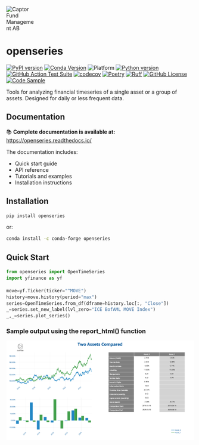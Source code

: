<a href="https://captor.se/"><img src="https://sales.captor.se/captor_logo_sv_1600_icketransparent.png" alt="Captor Fund Management AB" width="81" height="100" align="left" float="right"/></a><br/>

<br><br>

# openseries

[![PyPI version](https://img.shields.io/pypi/v/openseries.svg)](https://pypi.org/project/openseries/)
[![Conda Version](https://img.shields.io/conda/vn/conda-forge/openseries.svg)](https://anaconda.org/conda-forge/openseries)
![Platform](https://img.shields.io/badge/platforms-Windows%20%7C%20macOS%20%7C%20Linux-blue)
[![Python version](https://img.shields.io/pypi/pyversions/openseries.svg)](https://www.python.org/)
[![GitHub Action Test Suite](https://github.com/CaptorAB/openseries/actions/workflows/test.yml/badge.svg)](https://github.com/CaptorAB/openseries/actions/workflows/test.yml)
[![codecov](https://img.shields.io/codecov/c/gh/CaptorAB/openseries?logo=codecov)](https://codecov.io/gh/CaptorAB/openseries/branch/master)
[![Poetry](https://img.shields.io/endpoint?url=https://python-poetry.org/badge/v0.json)](https://python-poetry.org/)
[![Ruff](https://img.shields.io/endpoint?url=https://raw.githubusercontent.com/astral-sh/ruff/main/assets/badge/v2.json)](https://beta.ruff.rs/docs/)
[![GitHub License](https://img.shields.io/github/license/CaptorAB/openseries)](https://github.com/CaptorAB/openseries/blob/master/LICENSE.md)
[![Code Sample](https://img.shields.io/badge/-Code%20Sample-blue)](https://nbviewer.org/github/karrmagadgeteer2/NoteBook/blob/master/openseriesnotebook.ipynb)

Tools for analyzing financial timeseries of a single asset or a group of assets. Designed for daily or less frequent data.

## Documentation

📚 **Complete documentation is available at:** https://openseries.readthedocs.io/

The documentation includes:

- Quick start guide
- API reference
- Tutorials and examples
- Installation instructions

## Installation

```bash
pip install openseries
```

or:

```bash
conda install -c conda-forge openseries
```

## Quick Start

```python
from openseries import OpenTimeSeries
import yfinance as yf

move=yf.Ticker(ticker="^MOVE")
history=move.history(period="max")
series=OpenTimeSeries.from_df(dframe=history.loc[:, "Close"])
_=series.set_new_label(lvl_zero="ICE BofAML MOVE Index")
_,_=series.plot_series()
```

### Sample output using the report_html() function

<img src="https://raw.githubusercontent.com/CaptorAB/openseries/master/openseries_plot.png" alt="Two Assets Compared" width="1000" />
